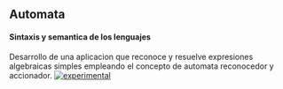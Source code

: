 ## Automata
#### Sintaxis y semantica de los lenguajes
Desarrollo de una aplicacion que reconoce y resuelve expresiones algebraicas simples empleando el concepto de automata reconocedor y accionador.
[![experimental](http://badges.github.io/stability-badges/dist/experimental.svg)](http://github.com/badges/stability-badges)